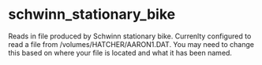 # schwinn_stationary_bike
Reads in file produced by Schwinn stationary bike.
Currenlty configured to read a file from /volumes/HATCHER/AARON1.DAT.  You may need to change this based on where your file is located and what it has been named.
